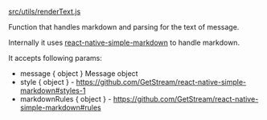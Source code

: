 [src/utils/renderText.js](https://github.com/GetStream/stream-chat-react-native/blob/master/src/utils/renderText.js)

Function that handles markdown and parsing for the text of message.

Internally it uses [react-native-simple-markdown](https://github.com/GetStream/react-native-simple-markdown#styles-1) to handle markdown.

It accepts following params:

- message { object } Message object
- style { object } - https://github.com/GetStream/react-native-simple-markdown#styles-1
- markdownRules { object } - https://github.com/GetStream/react-native-simple-markdown#rules
